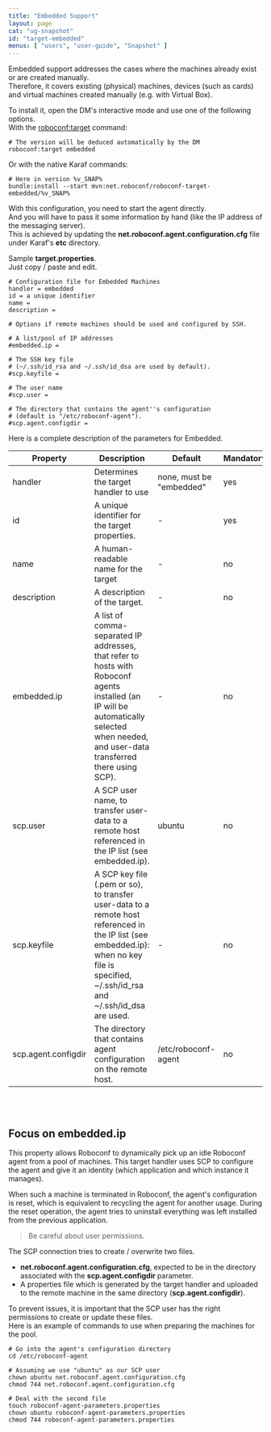 ```yaml
---
title: "Embedded Support"
layout: page
cat: "ug-snapshot"
id: "target-embedded"
menus: [ "users", "user-guide", "Snapshot" ]
---
```


Embedded support addresses the cases where the machines already exist or are created manually.  
Therefore, it covers existing (physical) machines, devices (such as cards) and virtual machines created
manually (e.g. with Virtual Box).

To install it, open the DM's interactive mode and use one of the following options.  
With the [roboconf:target](karaf-commands-for-the-dm.html) command:

```properties
# The version will be deduced automatically by the DM
roboconf:target embedded
```

Or with the native Karaf commands:

```properties
# Here in version %v_SNAP%
bundle:install --start mvn:net.roboconf/roboconf-target-embedded/%v_SNAP%
```

With this configuration, you need to start the agent directly.  
And you will have to pass it some information by hand (like the IP address of the messaging server).  
This is achieved by updating the **net.roboconf.agent.configuration.cfg** file under Karaf's **etc** directory.

Sample **target.properties**.  
Just copy / paste and edit.

```properties
# Configuration file for Embedded Machines
handler = embedded
id = a unique identifier
name = 
description = 

# Options if remote machines should be used and configured by SSH.

# A list/pool of IP addresses
#embedded.ip = 

# The SSH key file
# (~/.ssh/id_rsa and ~/.ssh/id_dsa are used by default).
#scp.keyfile =

# The user name
#scp.user = 

# The directory that contains the agent''s configuration
# (default is "/etc/roboconf-agent").
#scp.agent.configdir = 
```

Here is a complete description of the parameters for Embedded.

| Property | Description | Default | Mandatory |
| --- | --- | --- | --- |
| handler | Determines the target handler to use | none, must be "embedded" | yes |
| id | A unique identifier for the target properties. | - | yes |
| name | A human-readable name for the target | - | no |
| description | A description of the target. | - | no |
| embedded.ip | A list of comma-separated IP addresses, that refer to hosts with Roboconf agents installed (an IP will be automatically selected when needed, and user-data transferred there using SCP). | - | no |
| scp.user | A SCP user name, to transfer user-data to a remote host referenced in the IP list (see embedded.ip). | ubuntu | no |
| scp.keyfile | A SCP key file (.pem or so), to transfer user-data to a remote host referenced in the IP list (see embedded.ip): when no key file is specified, ~/.ssh/id_rsa and ~/.ssh/id_dsa are used. | - | no |
| scp.agent.configdir | The directory that contains agent configuration on the remote host. | /etc/roboconf-agent | no |

<br /><br />

## Focus on **embedded.ip**

This property allows Roboconf to dynamically pick up an idle Roboconf agent from a pool
of machines. This target handler uses SCP to configure the agent and give it an identity (which application
and which instance it manages).

When such a machine is terminated in Roboconf, the agent's configuration is reset, which is equivalent to
recycling the agent for another usage. During the reset operation, the agent tries to uninstall everything
was left installed from the previous application.

> Be careful about user permissions.

The SCP connection tries to create / overwrite two files.  

* **net.roboconf.agent.configuration.cfg**, expected to be in the directory associated with the **scp.agent.configdir** parameter.
* A properties file which is generated by the target handler and uploaded to the remote machine in the same directory (**scp.agent.configdir**).

To prevent issues, it is important that the SCP user has the right permissions to create or update these files.  
Here is an example of commands to use when preparing the machines for the pool.

```properties
# Go into the agent's configuration directory
cd /etc/roboconf-agent

# Assuming we use "ubuntu" as our SCP user
chown ubuntu net.roboconf.agent.configuration.cfg
chmod 744 net.roboconf.agent.configuration.cfg

# Deal with the second file
touch roboconf-agent-parameters.properties
chown ubuntu roboconf-agent-parameters.properties
chmod 744 roboconf-agent-parameters.properties
```
